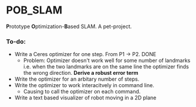 # POB_SLAM
**P**rototype **O**ptimization-**B**ased SLAM. A pet-project.  
### To-do:
 - Write a Ceres optimizer for one step. From P1 -> P2. DONE
     * Problem: Optimizer doesn't work well for some number of landmarks i.e. when the two landmarks are on the same line the optimizer finds the wrong direction. **Derive a robust error term**
 - Write the optimizer for an arbitary number of steps. 
 - Write the optimizer to work interacitvely in command line. 
     - Causing to call the optimizer on each command.
 - Write a text based visualizer of robot moving in a 2D plane
